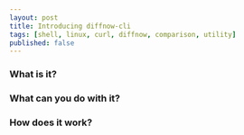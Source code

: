 ```yaml
---
layout: post
title: Introducing diffnow-cli
tags: [shell, linux, curl, diffnow, comparison, utility]
published: false
---
```


### What is it?

### What can you do with it?

### How does it work?
